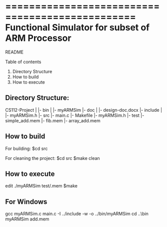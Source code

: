 ================================================
Functional Simulator for subset of ARM Processor
================================================

README

Table of contents
1. Directory Structure
2. How to build
3. How to execute



Directory Structure:
--------------------
CS112-Project
  |
  |- bin
      |
      |- myARMSim
  |- doc
      |
      |- design-doc.docx
  |- include
      |
      |- myARMSim.h
  |- src
      |- main.c
      |- Makefile
      |- myARMSim.h
  |- test
      |- simple_add.mem
      |- fib.mem
      |- array_add.mem

How to build
------------
For building:
	$cd src

For cleaning the project:
	$cd src
	$make clean


How to execute
--------------
  edit
        ./myARMSim test/<filename>.mem
  $make

For Windows
--------------
gcc myARMSim.c main.c -I ../include -w -o ../bin/myARMSim
cd ..\bin
myARMSim add.mem
